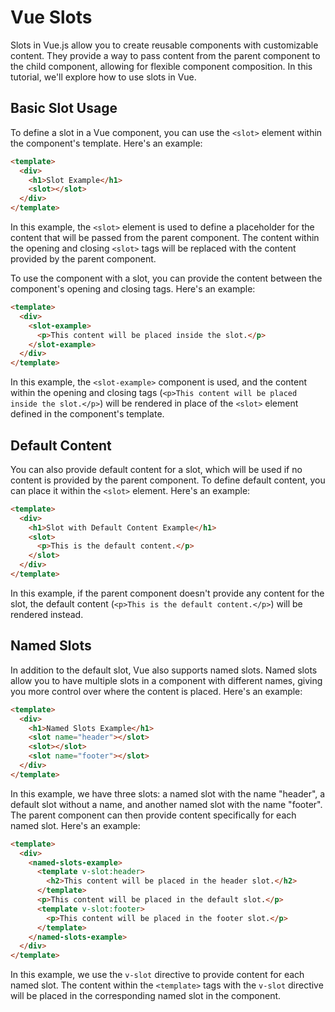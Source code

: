 # Vue Slots

Slots in Vue.js allow you to create reusable components with customizable content. They provide a way to pass content from the parent component to the child component, allowing for flexible component composition. In this tutorial, we'll explore how to use slots in Vue.

## Basic Slot Usage

To define a slot in a Vue component, you can use the `<slot>` element within the component's template. Here's an example:

```html
<template>
  <div>
    <h1>Slot Example</h1>
    <slot></slot>
  </div>
</template>
```

In this example, the `<slot>` element is used to define a placeholder for the content that will be passed from the parent component. The content within the opening and closing `<slot>` tags will be replaced with the content provided by the parent component.

To use the component with a slot, you can provide the content between the component's opening and closing tags. Here's an example:

```html
<template>
  <div>
    <slot-example>
      <p>This content will be placed inside the slot.</p>
    </slot-example>
  </div>
</template>
```

In this example, the `<slot-example>` component is used, and the content within the opening and closing tags (`<p>This content will be placed inside the slot.</p>`) will be rendered in place of the `<slot>` element defined in the component's template.

## Default Content

You can also provide default content for a slot, which will be used if no content is provided by the parent component. To define default content, you can place it within the `<slot>` element. Here's an example:

```html
<template>
  <div>
    <h1>Slot with Default Content Example</h1>
    <slot>
      <p>This is the default content.</p>
    </slot>
  </div>
</template>
```

In this example, if the parent component doesn't provide any content for the slot, the default content (`<p>This is the default content.</p>`) will be rendered instead.

## Named Slots

In addition to the default slot, Vue also supports named slots. Named slots allow you to have multiple slots in a component with different names, giving you more control over where the content is placed. Here's an example:

```html
<template>
  <div>
    <h1>Named Slots Example</h1>
    <slot name="header"></slot>
    <slot></slot>
    <slot name="footer"></slot>
  </div>
</template>
```

In this example, we have three slots: a named slot with the name "header", a default slot without a name, and another named slot with the name "footer". The parent component can then provide content specifically for each named slot. Here's an example:

```html
<template>
  <div>
    <named-slots-example>
      <template v-slot:header>
        <h2>This content will be placed in the header slot.</h2>
      </template>
      <p>This content will be placed in the default slot.</p>
      <template v-slot:footer>
        <p>This content will be placed in the footer slot.</p>
      </template>
    </named-slots-example>
  </div>
</template>
```

In this example, we use the `v-slot` directive to provide content for each named slot. The content within the `<template>` tags with the `v-slot` directive will be placed in the corresponding named slot in the component.

##
